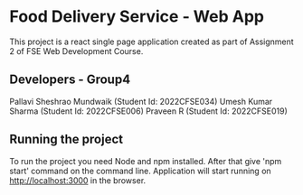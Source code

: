 # Food Delivery Service - Web App

This project is a react single page application created as part of Assignment 2 of FSE Web Development Course.

## Developers - Group4
Pallavi Sheshrao Mundwaik (Student Id: 2022CFSE034)
Umesh Kumar Sharma (Student Id: 2022CFSE006)
Praveen R (Student Id: 2022CFSE019)

## Running the project

To run the project you need Node and npm installed. After that give 'npm start' command on the command line.
Application will start running on [http://localhost:3000](http://localhost:3000) in the browser.

